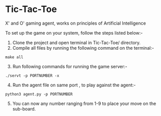 # Tic-Tac-Toe
X' and O' gaming agent, works on principles of Artificial Intelligence

To set up the game on your system, follow the steps listed below:-

1. Clone the project and open terminal in Tic-Tac-Toe/ directory.
2. Compile all files by running the following command on the terminal:-

```
make all

```

3. Run following commands for running the game server:-
```
./servt -p PORTNUMBER -x

```
4. Run the agent file on same port , to play against the agent:-

```
python3 agent.py -p PORTNUMBER

```
5. You can now any number ranging from 1-9 to place your move on the sub-board.
